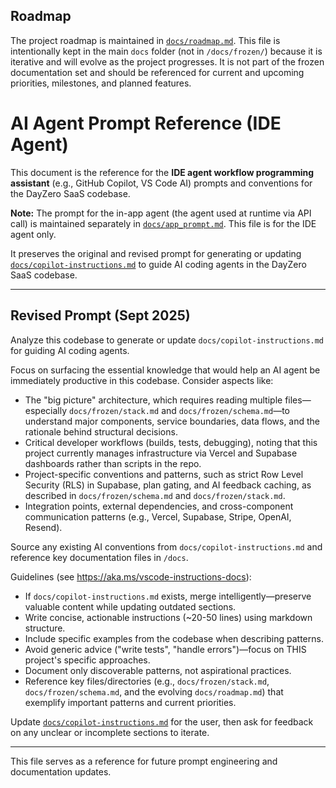 ## Roadmap
The project roadmap is maintained in [`docs/roadmap.md`](./roadmap.md). This file is intentionally kept in the main `docs` folder (not in `/docs/frozen/`) because it is iterative and will evolve as the project progresses. It is not part of the frozen documentation set and should be referenced for current and upcoming priorities, milestones, and planned features.

# AI Agent Prompt Reference (IDE Agent)

This document is the reference for the **IDE agent workflow programming assistant** (e.g., GitHub Copilot, VS Code AI) prompts and conventions for the DayZero SaaS codebase.

**Note:** The prompt for the in-app agent (the agent used at runtime via API call) is maintained separately in [`docs/app_prompt.md`](./app_prompt.md). This file is for the IDE agent only.

It preserves the original and revised prompt for generating or updating [`docs/copilot-instructions.md`](./copilot-instructions.md) to guide AI coding agents in the DayZero SaaS codebase.

---

## Revised Prompt (Sept 2025)

Analyze this codebase to generate or update `docs/copilot-instructions.md` for guiding AI coding agents.

Focus on surfacing the essential knowledge that would help an AI agent be immediately productive in this codebase. Consider aspects like:
- The "big picture" architecture, which requires reading multiple files—especially `docs/frozen/stack.md` and `docs/frozen/schema.md`—to understand major components, service boundaries, data flows, and the rationale behind structural decisions.
- Critical developer workflows (builds, tests, debugging), noting that this project currently manages infrastructure via Vercel and Supabase dashboards rather than scripts in the repo.
- Project-specific conventions and patterns, such as strict Row Level Security (RLS) in Supabase, plan gating, and AI feedback caching, as described in `docs/frozen/schema.md` and `docs/frozen/stack.md`.
- Integration points, external dependencies, and cross-component communication patterns (e.g., Vercel, Supabase, Stripe, OpenAI, Resend).

Source any existing AI conventions from `docs/copilot-instructions.md` and reference key documentation files in `/docs`.

Guidelines (see https://aka.ms/vscode-instructions-docs):
- If `docs/copilot-instructions.md` exists, merge intelligently—preserve valuable content while updating outdated sections.
- Write concise, actionable instructions (~20-50 lines) using markdown structure.
- Include specific examples from the codebase when describing patterns.
- Avoid generic advice ("write tests", "handle errors")—focus on THIS project's specific approaches.
- Document only discoverable patterns, not aspirational practices.
- Reference key files/directories (e.g., `docs/frozen/stack.md`, `docs/frozen/schema.md`, and the evolving `docs/roadmap.md`) that exemplify important patterns and current priorities.


Update [`docs/copilot-instructions.md`](./copilot-instructions.md) for the user, then ask for feedback on any unclear or incomplete sections to iterate.

---

This file serves as a reference for future prompt engineering and documentation updates.

